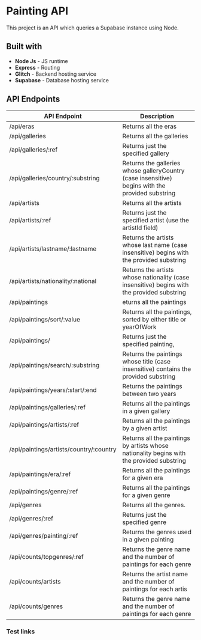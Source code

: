 # Painting API
This project is an API which queries a Supabase instance using Node.

## Built with
- **Node Js** - JS runtime
- **Express** - Routing
- **Glitch** - Backend hosting service
- **Supabase** - Database hosting service

## API Endpoints

|**API Endpoint**|**Description**|
|---|---|
|/api/eras|Returns all the eras|
|/api/galleries|Returns all the galleries|
|/api/galleries/:ref|Returns just the specified gallery|
|/api/galleries/country/:substring|Returns the galleries whose galleryCountry (case insensitive) begins with the provided substring|
|/api/artists|Returns all the artists|
|/api/artists/:ref|Returns just the specified artist (use the artistId field)|
|/api/artists/lastname/:lastname|Returns the artists whose last name (case insensitive) begins with the provided substring|
|/api/artists/nationality/:national|Returns the artists whose nationality (case insensitive) begins with the provided substring|
|/api/paintings|eturns all the paintings|
|/api/paintings/sort/:value|Returns all the paintings, sorted by either title or yearOfWork|
|/api/paintings/|Returns just the specified painting,|
|/api/paintings/search/:substring|Returns the paintings whose title (case insensitive) contains the provided substring|
|/api/paintings/years/:start/:end|Returns the paintings between two years|
|/api/paintings/galleries/:ref|Returns all the paintings in a given gallery|
|/api/paintings/artists/:ref|Returns all the paintings by a given artist|
|/api/paintings/artists/country/:country|Returns all the paintings by artists whose nationality begins with the provided substring|
|/api/paintings/era/:ref|Returns all the paintings for a given era|
|/api/paintings/genre/:ref|Returns all the paintings for a given genre |
|/api/genres|Returns all the genres.|
|/api/genres/:ref|Returns just the specified genre |
|/api/genres/painting/:ref|Returns the genres used in a given painting|
|/api/counts/topgenres/:ref|Returns the genre name and the number of paintings for each genre|
|/api/counts/artists|Returns the artist name and the number of paintings for each artis|
|/api/counts/genres|Returns the genre name and the number of paintings for each genre|

### Test links
